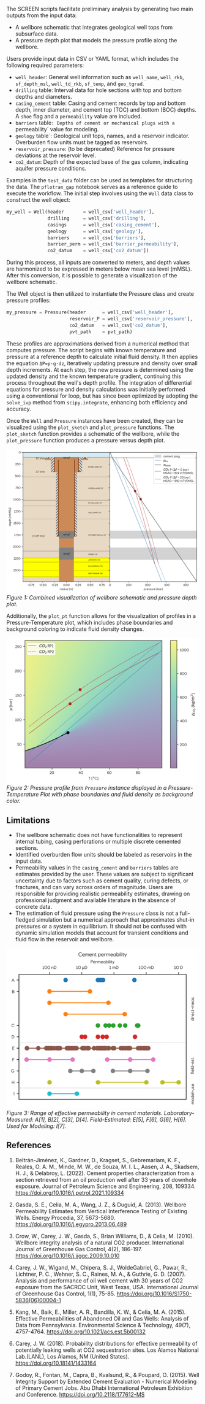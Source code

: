 The SCREEN scripts facilitate preliminary analysis by generating two main outputs from the input data:

- A wellbore schematic that integrates geological well tops from subsurface data.
- A pressure depth plot that models the pressure profile along the wellbore.

Users provide input data in CSV or YAML format, which includes the following required parameters:

- `well_header`: General well information such as `well_name`, `well_rkb`, `sf_depth_msl`, `well_td_rkb`, `sf_temp`, and `geo_tgrad`.
- `drilling` table: Interval data for hole sections with top and bottom depths and diameters.
- `casing_cement` table: Casing and cement records by top and bottom depth, inner diameter, and cement top (TOC) and bottom (BOC) depths. A `shoe` flag and a `permeability` value are included.
- `barriers` table`: Depths of cement or mechanical plugs with a `permeability` value for modeling.
- `geology` table`: Geological unit tops, names, and a reservoir indicator. Overburden flow units must be tagged as reservoirs.
- `reservoir_pressure`: (to be deprecated) Reference for pressure deviations at the reservoir level.
- `co2_datum`: Depth of the expected base of the gas column, indicating aquifer pressure conditions.

Examples in the `test_data` folder can be used as templates for structuring the data. The `pflotran_gap` notebook serves as a reference guide to execute the workflow. The initial step involves using the `Well` data class to construct the well object:

```python
my_well = Well(header       = well_csv['well_header'], 
               drilling     = well_csv['drilling'],
               casings      = well_csv['casing_cement'],
               geology      = well_csv['geology'],
               barriers     = well_csv['barriers'], 
               barrier_perm = well_csv['barrier_permeability'],
               co2_datum    = well_csv['co2_datum'])

```

During this process, all inputs are converted to meters, and depth values are harmonized to be expressed in meters below mean sea level (mMSL). After this conversion, it is possible to generate a visualization of the wellbore schematic.

The Well object is then utilized to instantiate the Pressure class and create pressure profiles:

```python
my_pressure = Pressure(header      = well_csv['well_header'],
                       reservoir_P = well_csv['reservoir_pressure'],
                       co2_datum   = well_csv['co2_datum'],
                       pvt_path    = pvt_path)
```
These profiles are approximations derived from a numerical method that computes pressure. The script begins with known temperature and pressure at a reference depth to calculate initial fluid density. It then applies the equation  `ΔP=ρ⋅g⋅dz`, iteratively updating pressure and density over small depth increments. At each step, the new pressure is determined using the updated density and the known temperature gradient, continuing this process throughout the well's depth profile. The integration of differential equations for pressure and density calculations was initially performed using a conventional for loop, but has since been optimized by adopting the `solve_ivp` method from `scipy.integrate`, enhancing both efficiency and accuracy.

Once the `Well` and `Pressure` instances have been created, they can be visualized using the `plot_sketch` and `plot_pressure` functions. The `plot_sketch` function provides a schematic of the wellbore, while the `plot_pressure` function produces a pressure versus depth plot.

![Combined visualization of wellbore schematic and pressure depth plot.](imgs/screen_wellsch_example.png)
*Figure 1: Combined visualization of wellbore schematic and pressure depth plot.*

Additionally, the `plot_pt` function allows for the visualization of profiles in a Pressure-Temperature plot, which includes phase boundaries and background coloring to indicate fluid density changes.

![Pressure profile from `Pressure` instance displayed in a Pressure-Temperature Plot with phase boundaries and fluid density as background color.](imgs/PT_diagram_example.png)
*Figure 2: Pressure profile from `Pressure` instance displayed in a Pressure-Temperature Plot with phase boundaries and fluid density as background color.*


## Limitations

- The wellbore schematic does not have functionalities to represent internal tubing, casing perforations or multiple discrete cemented sections.
- Identified overburden flow units should be labeled as reservoirs in the input data.
- Permeability values in the `casing_cement` and `barriers` tables are estimates provided by the user. These values are subject to significant uncertainty due to factors such as cement quality, curing defects, or fractures, and can vary across orders of magnitude. Users are responsible for providing realistic permeability estimates, drawing on professional judgment and available literature in the absence of concrete data.
- The estimation of fluid pressure using the `Pressure` class is not a full-fledged simulation but a numerical approach that approximates shut-in pressures or a system in equilibrium. It should not be confused with dynamic simulation models that account for transient conditions and fluid flow in the reservoir and wellbore.



![Range of effective permeability magnitude in cement materials from different sources. Laboratory-Measured: A, B, C, D are permeability measured directly on cement samples. Field-Estimated: E, F, G, H are permeability values inferred from field observations and measurements. Used for Modeling: I is permeability ranges or values used as input parameters in numerical simulations.](imgs/cement_perm.png)
*Figure 3: Range of effective permeability in cement materials. Laboratory-Measured: A[1], B[2], C[3], D[4]. Field-Estimated: E[5], F[6], G[6], H[6]. Used for Modeling: I[7].*

## References

1. Beltrán-Jiménez, K., Gardner, D., Kragset, S., Gebremariam, K. F., Reales, O. A. M., Minde, M. W., de Souza, M. I. L., Aasen, J. A., Skadsem, H. J., & Delabroy, L. (2022). Cement properties characterization from a section retrieved from an oil production well after 33 years of downhole exposure. Journal of Petroleum Science and Engineering, 208, 109334. https://doi.org/10.1016/j.petrol.2021.109334

2. Gasda, S. E., Celia, M. A., Wang, J. Z., & Duguid, A. (2013). Wellbore Permeability Estimates from Vertical Interference Testing of Existing Wells. Energy Procedia, 37, 5673-5680. https://doi.org/10.1016/j.egypro.2013.06.489

3. Crow, W., Carey, J. W., Gasda, S., Brian Williams, D., & Celia, M. (2010). Wellbore integrity analysis of a natural CO2 producer. International Journal of Greenhouse Gas Control, 4(2), 186-197. https://doi.org/10.1016/j.ijggc.2009.10.010

4. Carey, J. W., Wigand, M., Chipera, S. J., WoldeGabriel, G., Pawar, R., Lichtner, P. C., Wehner, S. C., Raines, M. A., & Guthrie, G. D. (2007). Analysis and performance of oil well cement with 30 years of CO2 exposure from the SACROC Unit, West Texas, USA. International Journal of Greenhouse Gas Control, 1(1), 75-85. https://doi.org/10.1016/S1750-5836(06)00004-1

5. Kang, M., Baik, E., Miller, A. R., Bandilla, K. W., & Celia, M. A. (2015). Effective Permeabilities of Abandoned Oil and Gas Wells: Analysis of Data from Pennsylvania. Environmental Science & Technology, 49(7), 4757-4764. https://doi.org/10.1021/acs.est.5b00132

6. Carey, J. W. (2018). Probability distributions for effective permeability of potentially leaking wells at CO2 sequestration sites. Los Alamos National Lab.(LANL), Los Alamos, NM (United States). https://doi.org/10.18141/1433164

7. Godoy, R., Fontan, M., Capra, B., Kvalsund, R., & Poupard, O. (2015). Well Integrity Support by Extended Cement Evaluation - Numerical Modeling of Primary Cement Jobs. Abu Dhabi International Petroleum Exhibition and Conference. https://doi.org/10.2118/177612-MS

